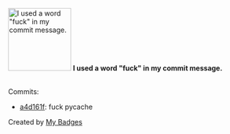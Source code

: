 <img src="https://my-badges.github.io/my-badges/bad-words.png" alt="I used a word &quot;fuck&quot; in my commit message." title="I used a word &quot;fuck&quot; in my commit message." width="128">
<strong>I used a word &quot;fuck&quot; in my commit message.</strong>
<br><br>

Commits:

- <a href="https://github.com/EuDs63/BookRecommend_Back/commit/a4d161fe9fc1ba64efb05c646d24402ede32220c">a4d161f</a>: fuck pycache


Created by <a href="https://github.com/my-badges/my-badges">My Badges</a>